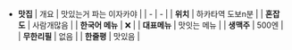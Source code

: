 - **맛집**
  | 개요 | 맛있는거 파는 이자카야 |
  | - | - |
  | **위치** | 하카타역 도보n분 |
  | **혼잡도** | 사람개많음 |
  | **한국어 메뉴** | ❌ |
  | **대표메뉴** | 맛잇는 메뉴 |
  | **생맥주** | 500엔 |
  | **무한리필** | 없음 |
  | **한줄평** | 맛있음 |

